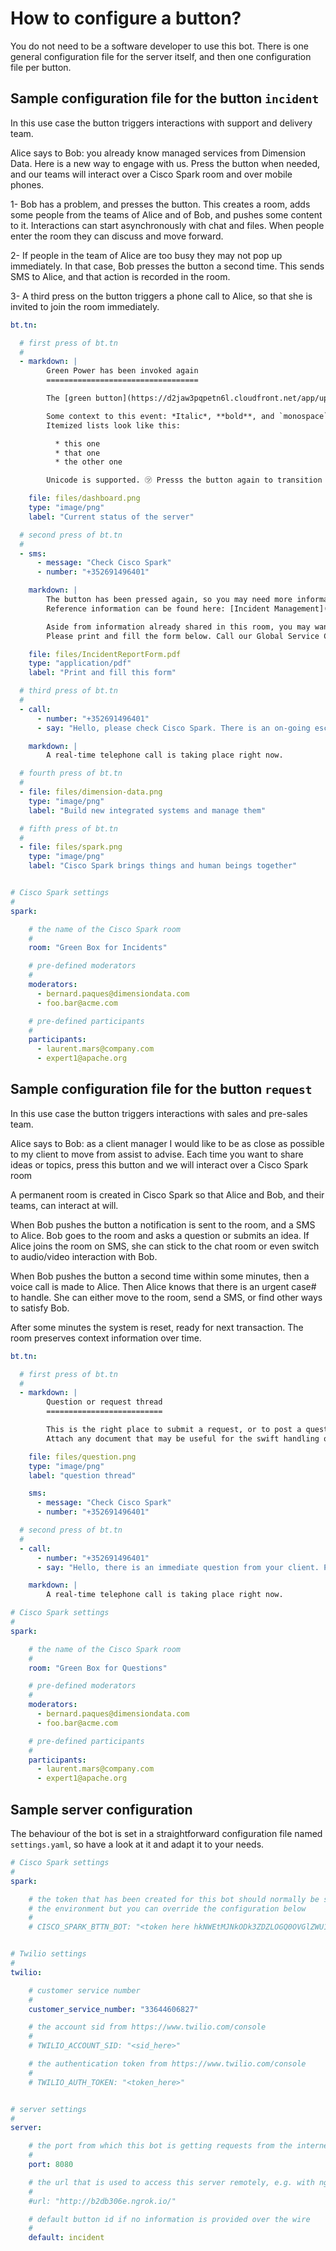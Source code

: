 # How to configure a button?

You do not need to be a software developer to use this bot. There is one general configuration file for the server itself, and then one configuration file per button.

## Sample configuration file for the button `incident`

In this use case the button triggers interactions with support and delivery team.

Alice says to Bob: you already know managed services from Dimension Data. Here is a new way to engage with us. Press the button when needed, and our teams will interact over a Cisco Spark room and over mobile phones.

1- Bob has a problem, and presses the button.  This creates a room, adds some people from the teams of Alice and of Bob, and pushes some content to it.  Interactions can start asynchronously with chat and files. When people enter the room they can discuss and move forward.

2- If people in the team of Alice are too busy they may not pop up immediately. In that case, Bob presses the button a second time. This sends SMS to Alice, and that action is recorded in the room.

3- A third press on the button  triggers a phone call to Alice, so that she is invited to join the room immediately.

```yaml
bt.tn:

  # first press of bt.tn
  #
  - markdown: |
        Green Power has been invoked again
        ==================================

        The [green button](https://d2jaw3pqpetn6l.cloudfront.net/app/uploads/2016/05/27125600/product-images-bttn-normal-green-600x600.jpg) has been pressed, so there is a need for collective action.

        Some context to this event: *Italic*, **bold**, and `monospace`.
        Itemized lists look like this:

          * this one
          * that one
          * the other one

        Unicode is supported. ㋡ Presss the button again to transition to next level of assistance.

    file: files/dashboard.png
    type: "image/png"
    label: "Current status of the server"

  # second press of bt.tn
  #
  - sms:
      - message: "Check Cisco Spark"
      - number: "+352691496401"

    markdown: |
        The button has been pressed again, so you may need more information on our processes.
        Reference information can be found here: [Incident Management](https://en.wikipedia.org/wiki/Incident_management_(ITSM))

        Aside from information already shared in this room, you may want to capture more facts and share these with us.
        Please print and fill the form below. Call our Global Service Center at [+44 12 34 56 78](tel:+44-12-34-56-78) for any real-time assistance you may need. Press the button again to escalate.

    file: files/IncidentReportForm.pdf
    type: "application/pdf"
    label: "Print and fill this form"

  # third press of bt.tn
  #
  - call:
      - number: "+352691496401"
      - say: "Hello, please check Cisco Spark. There is an on-going escalation"

    markdown: |
        A real-time telephone call is taking place right now.

  # fourth press of bt.tn
  #
  - file: files/dimension-data.png
    type: "image/png"
    label: "Build new integrated systems and manage them"

  # fifth press of bt.tn
  #
  - file: files/spark.png
    type: "image/png"
    label: "Cisco Spark brings things and human beings together"


# Cisco Spark settings
#
spark:

    # the name of the Cisco Spark room
    #
    room: "Green Box for Incidents"

    # pre-defined moderators
    #
    moderators:
      - bernard.paques@dimensiondata.com
      - foo.bar@acme.com

    # pre-defined participants
    #
    participants:
      - laurent.mars@company.com
      - expert1@apache.org

```

## Sample configuration file for the button `request`

In this use case the button triggers interactions with sales and pre-sales team.

Alice says to Bob: as a client manager I would like to be as close as possible to my client to move from assist to advise. Each time you want to share ideas or topics, press this button and we will interact over a Cisco Spark room

A permanent room is created in Cisco Spark so that Alice and Bob, and their teams, can interact at will.

When Bob pushes the button a notification is sent to the room, and a SMS to Alice. Bob goes to the room and asks a question or submits an idea. If Alice joins the room on SMS, she can stick to the chat room or even switch to audio/video interaction with Bob.

When Bob pushes the button a second time within some minutes, then a voice call is made to Alice. Then Alice knows that there is an urgent case# to handle. She can either move to the room, send a SMS, or find other ways to satisfy Bob.

After some minutes the system is reset, ready for next transaction. The room preserves context information over time.

```yaml
bt.tn:

  # first press of bt.tn
  #
  - markdown: |
        Question or request thread
        ==========================

        This is the right place to submit a request, or to post a question.
        Attach any document that may be useful for the swift handling of it.

    file: files/question.png
    type: "image/png"
    label: "question thread"

    sms:
      - message: "Check Cisco Spark"
      - number: "+352691496401"

  # second press of bt.tn
  #
  - call:
      - number: "+352691496401"
      - say: "Hello, there is an immediate question from your client. Please check Cisco Spark"

    markdown: |
        A real-time telephone call is taking place right now.

# Cisco Spark settings
#
spark:

    # the name of the Cisco Spark room
    #
    room: "Green Box for Questions"

    # pre-defined moderators
    #
    moderators:
      - bernard.paques@dimensiondata.com
      - foo.bar@acme.com

    # pre-defined participants
    #
    participants:
      - laurent.mars@company.com
      - expert1@apache.org

```

## Sample server configuration

The behaviour of the bot is set in a straightforward configuration file named `settings.yaml`, so have a look at it and adapt it to your needs.

```yaml
# Cisco Spark settings
#
spark:

    # the token that has been created for this bot should normally be set in
    # the environment but you can override the configuration below
    #
    # CISCO_SPARK_BTTN_BOT: "<token here hkNWEtMJNkODk3ZDZLOGQ0OVGlZWU1NmYtyY>"


# Twilio settings
#
twilio:

    # customer service number
    #
    customer_service_number: "33644606827"

    # the account sid from https://www.twilio.com/console
    #
    # TWILIO_ACCOUNT_SID: "<sid_here>"

    # the authentication token from https://www.twilio.com/console
    #
    # TWILIO_AUTH_TOKEN: "<token_here>"


# server settings
#
server:

    # the port from which this bot is getting requests from the internet
    #
    port: 8080

    # the url that is used to access this server remotely, e.g. with ngrok
    #
    #url: "http://b2db306e.ngrok.io/"

    # default button id if no information is provided over the wire
    #
    default: incident
```

